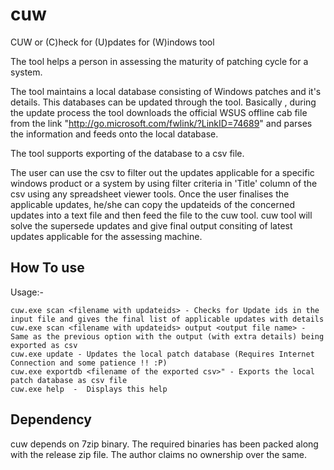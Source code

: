 # cuw
CUW or (C)heck for (U)pdates for (W)indows tool

The tool helps a person in assessing the maturity of patching cycle for a system.

The tool maintains a local database consisting of Windows patches and it's details. This databases can be updated through the tool.
Basically , during the update process the tool downloads the official WSUS offline cab file from the link "http://go.microsoft.com/fwlink/?LinkID=74689" and parses the information and feeds onto the local database.

The tool supports exporting of the database to a csv file.

The user can use the csv to filter out the updates applicable for a specific windows product or a system by using filter criteria in 'Title' column of the csv using any spreadsheet viewer tools. Once the user finalises the applicable updates, he/she can copy the updateids of the concerned updates into a text file and then feed the file to the cuw tool. cuw tool will solve the supersede updates and give final output consiting of latest updates applicable for the assessing machine.


How To use
-----------

Usage:-
                

    cuw.exe scan <filename with updateids> - Checks for Update ids in the input file and gives the final list of applicable updates with details
    cuw.exe scan <filename with updateids> output <output file name> - Same as the previous option with the output (with extra details) being exported as csv
    cuw.exe update - Updates the local patch database (Requires Internet Connection and some patience !! :P)
    cuw.exe exportdb <filename of the exported csv>" - Exports the local patch database as csv file
    cuw.exe help  -  Displays this help
        
  
 Dependency
 ----------
 
 cuw depends on 7zip binary. 
 The required binaries has been packed along with the release zip file. The author claims no ownership over the same.
